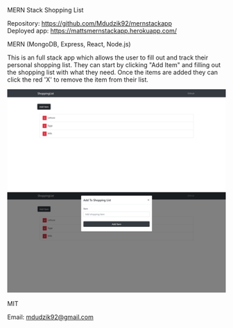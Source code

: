 MERN Stack Shopping List

<!-- Live link to deployed app -->

Repository: https://github.com/Mdudzik92/mernstackapp<br>
Deployed app: https://mattsmernstackapp.herokuapp.com/

<!-- Technologies used -->

MERN (MongoDB, Express, React, Node.js)

<!-- Explanation of what the app is -->

This is an full stack app which allows the user to fill out and track their personal shopping list. They can start by clicking "Add Item" and filling out the shopping list with what they need. Once the items are added they can click the red 'X' to remove the item from their list.

<!-- Screenshot -->

<img src="./img/workingapp.png">
<img src="./img/additem.png">

<!-- License -->

MIT

<!-- Contact information -->

Email: mdudzik92@gmail.com
